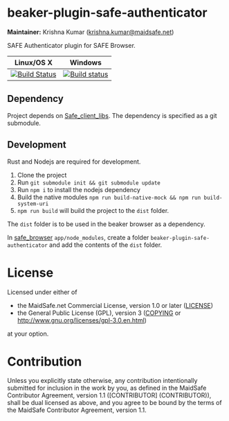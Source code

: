 # beaker-plugin-safe-authenticator

**Maintainer:** Krishna Kumar (krishna.kumar@maidsafe.net)

SAFE Authenticator plugin for SAFE Browser.

|Linux/OS X|Windows|
|:---:|:--------:|
|[![Build Status](https://travis-ci.org/maidsafe/beaker-plugin-safe-authenticator.svg?branch=master)](https://travis-ci.org/maidsafe/beaker-plugin-safe-authenticator)|[![Build status](https://ci.appveyor.com/api/projects/status/04100mp7gtjnr3c1/branch/master?svg=true)](https://ci.appveyor.com/project/MaidSafe-QA/beaker-plugin-safe-authenticator/branch/master)|


## Dependency

Project depends on [Safe_client_libs](https://github.com/maidsafe/safe_client_libs). The dependency is specified as a git submodule.

## Development

Rust and Nodejs are required for development.

1. Clone the project
2. Run `git submodule init && git submodule update`
3. Run `npm i` to install the nodejs dependency
4. Build the native modules `npm run build-native-mock && npm run build-system-uri`
5. `npm run build` will build the project to the `dist` folder.

The `dist` folder is to be used in the beaker browser as a dependency.

In [safe_browser](https://github.com/maidsafe/safe_browser/) `app/node_modules`, create a folder `beaker-plugin-safe-authenticator` and add the contents of the `dist` folder.

# License

Licensed under either of

* the MaidSafe.net Commercial License, version 1.0 or later ([LICENSE](LICENSE))
* the General Public License (GPL), version 3 ([COPYING](COPYING) or http://www.gnu.org/licenses/gpl-3.0.en.html)

at your option.

# Contribution

Unless you explicitly state otherwise, any contribution intentionally submitted for inclusion in the
work by you, as defined in the MaidSafe Contributor Agreement, version 1.1 ([CONTRIBUTOR]
(CONTRIBUTOR)), shall be dual licensed as above, and you agree to be bound by the terms of the
MaidSafe Contributor Agreement, version 1.1.
